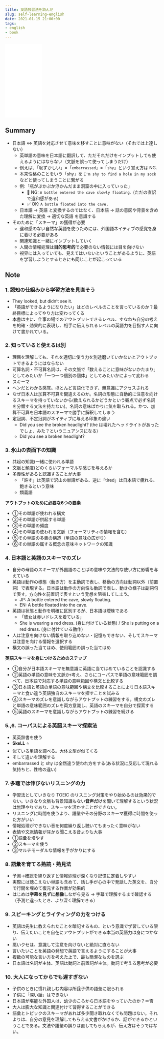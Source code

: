 ```yaml
---
title: 英語独習法を読んだ
slug: self-learning-english
date: 2021-01-15 21:00:00
tags:
- english
- book
---
```


<iframe style="width:120px;height:240px;" marginwidth="0" marginheight="0" scrolling="no" frameborder="0" src="//rcm-fe.amazon-adsystem.com/e/cm?lt1=_blank&bc1=000000&IS2=1&bg1=FFFFFF&fc1=000000&lc1=0000FF&t=tanakayutaroa-22&language=ja_JP&o=9&p=8&l=as4&m=amazon&f=ifr&ref=as_ss_li_til&asins=4004318602&linkId=ff9ba72ac7a64f915c657db9c2a631b3"></iframe>

## Summary

- 日本語 <=> 英語を対応させて意味を移すことに意味がない（それでは上達しない）
    - 英単語の意味を日本語に翻訳して、ただそれだけをインプットしても使えるようにはならない（文脈を誤って使ってしまうだけ）
    - 例えば、「恥ずかしい」=「`embarrassed`」=「`shy`」という覚え方は NG.
    - 本来性格のことをいう「shy」を `I'm shy to find a hole in my sock` などと使ってしまうことに繋がる
    - 例:「瓶がぷかぷか浮かんだまま洞窟の中に入っていった」
        - 🚫 NG: `A bottle entered the cave slowly floating.` (ただの直訳で違和感がある)
        - ✅ OK: `A bottle floated into the cave.`
    - 日本語 → 英語 と変換するのではなく、日本語 → 話の意図や背景を含めた理解に変換 → 適切な英語 を意識する
- そのために「スキーマ」の獲得が必要    
    - 違和感のない自然な英語を使うためには、外国語ネイティブの感覚を身に着ける必要がある
    - 関連知識と一緒にインプットしていく
    - 人間の情報処理は**目的思考的**で必要のない情報には目を向けない
    - 視界には入っていても、見えてはいないということがあるように、英語を学習しようとするときにも同じことが起こっている

## Note

### 1. 認知の仕組みから学習方法を見直そう

- They looked, but didn’t see it.
- 「英語ができるようになりたい」はどのレベルのことを言っているのか？最終目標によってやり方は変わってくる
- 本書は主に、仕事の場でのアウトプットできるレベル、すなわち自分の考えを的確・効果的に表現し、相手に伝えられるレベルの英語力を目指す人に向けて書かれている。

### 2. 知っていると使えるは別

- 理屈を理解しても、それを適切に使う力を別途磨いていかないとアウトプットできるようにはならない
- 可算名詞・不可算名詞は、その文脈で「数えることに意味がないかたまり」としてみたいか「一つ一つ個別の個体」としてみたいかによって変わる
- スキーマ
- ヘンだとわかる感覚。ほとんど言語化できず、無意識にアクセスされる
- なぜ日本人は加算不可算を間違えるのか。名詞の形態に自動的に注意を向けるスキーマを持っていないから(数えられるかどうかという観点で必ず名詞を分類する文法を持たない)。名詞の意味ばかりに気を取られる。かつ、加算不可算を日本語のスキーマで勝手に解釈してしまう
- 定冠詞、不定冠詞がネイティブに与える印象の違い
    - Did you see the broken headlight? (the は壊れたヘッドライトがあったでしょ、みた？というニュアンスになる)
    - Did you see a broken headlight?

### 3. 氷山の表面下の知識

- 共起の知識(一緒に使われる単語
- 文脈と頻度(どのくらいフォーマルな感じを与えるか
- 多義性があると認識することが大事
    - 「許す」は英語で沢山の単語がある、逆に「tired」は日本語で疲れる、飽きるという意味
    - 類義語

**アウトプットのために必要な6つの要素**

- ①その単語が使われる構文
- ②その単語が供起する単語
- ③その単語の頻度
- ④その単語の使われる文脈（フォーマリティの情報を含む）
- ⑤その単語の多義の構造（単語の意味の広がり）
- ⑥その単語の属する概念の意味ネットワークの知識

### 4. 日本語と英語のスキーマのズレ

- 自分の母語のスキーマが外国語のことばの意味や文法的な使い方に影響を与えている
- 英語は動作の様態（動き方）を主動詞で表し、移動の方向は動詞以外（前置詞）で表現する。日本語は動作の方向性も動詞で表し、動きの様子は副詞句で表す。方向性を前置詞で表すという発想を阻害してしまう。
    - JP: A bottle entered the cave, slowly floating.
    - EN: A bottle floated into the cave.
- 英語は状態と動作を明確に区別するが、日本語は曖昧である
    - 「彼女は赤いドレスを着ている」
    - She is wearing a red dress. (身に付けている状態) / She is putting on a red dress. (身に付けている動作)
- 人は注意を向けない情報を取り込めない・記憶もできない、そしてスキーマは注意を向ける情報を選択する
- 構文の誤った当てはめ、使用範囲の誤った当てはめ

**英語スキーマを身につけるためのステップ**
- ①自分が日本語スキーマを無意識に英語に当てはめていることを認識する
- ②英語の単語の意味を文脈かr考え、さらにコーパスで単語の意味範囲を調べて、日本語で対応する単語の意味範囲や構文と比較する
- ③日本語と英語の単語の意味範囲や構文を比較することにより日本語スキーマと食い違う英語独自のスキーマを探すことを試みる
- ④スキーマのズレを意識しながらアウトプットの練習をする。構文のズレと単語の意味範囲のズレを両方意識し、英語のスキーマを自分で探索する
- ⑤英語のスキーマを意識しながらアウトプットの練習を続ける

### 5.,6. コーパスによる英語スキーマ探索法

- 英英辞書を使う
- **SkeLL** ⭐️
- 似ている単語を調べる。大体文型が似てくる
- そして違いを理解する
- embarrassed と shy は全然違う使われ方をする(ある状況に反応して現れる気持ちと、性格の違い)

### 7. 多聴では伸びないリスニングの力

- 学習法としていきなり TOEIC のリスニング対策をやり始めるのは効果的でない。いきなり文脈も背景知識もない**音声だけ**を聞いて理解するという状況は無理やりであり、スキーマを活かすことができない。
- リスニングに時間を使うより、語彙やその分野のスキーマ獲得に時間を使った方がいい
- 情報処理ができない音を何度繰り返し聴いてもまったく意味がない
- 表情や文脈情報が耳から聞こえる音よりも大事
- ①語彙を増やす
- ②スキーマを使う
- ③マルチモーダルな情報を手がかりにする

### 8. 語彙を育てる熟読・熟見法

- 予測→確認を繰り返すと情報処理が深くなり記憶に定着しやすい
- 実際には聴こえない単語も含めて、話し手が心の中で発話した英文を、自分で行間を埋めて復元する作業が効果的
- はじめは**字幕を見ずに想像**しながら見る → 字幕で理解するまで確認する（予測と違ったとき、より深く理解できる）

### 9. スピーキングとライティングの力をつける

- 英語は先生に教えられたことを暗記するもの、という意識で学習している限り、伝えたいことを自在にアウトプットができる本当の英語力は身につかない
- 悪いクセは、意識して注意を向けないと絶対に直らない
- 言いたいことを英語の発想で英語で言えるようにすることが大事
- 複数の可能な言い方を考えた上で、最も簡潔なものを選ぶ
- 日本語は名詞が主体、英語は動詞と前置詞が主体。動詞で考える思考が必要

### 10. 大人になってからでも遅すぎない

- 子供のときに慣れ親しむ内容は所詮子供の語彙に限られる
- 子供に「深い話」はできない
- 日本語が堪能な外国人は、幼少のころから日本語をやっていたのか？＝否
- 大人は膨大な知識と関連付けて習得することができる
- 語彙とトピックのスキーマがあれば多少聞き取れなくても問題はない。それよりは、自分の意見を理解してもらえる文書がかけるか、話ができるかということである。文法や語彙の誤りは直してもらえるが、伝え方はそうではない。
